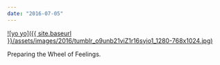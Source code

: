 ```yaml
---
date: "2016-07-05"
---
```


[![yo yo]({{ site.baseurl }}/assets/images/2016/tumblr_o9unb21viZ1r16syio1_1280-768x1024.jpg)](https://mananamanana.com/ohpiglet/wp-content/uploads/2016/07/tumblr_o9unb21viZ1r16syio1_1280.jpg)

Preparing the Wheel of Feelings.
